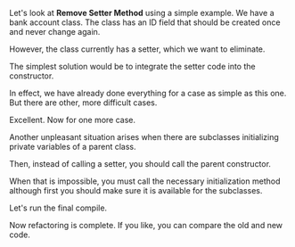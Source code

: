Let's look at <b>Remove Setter Method</b> using a simple example. We have a bank account class. The class has an ID field that should be created once and never change again.

However, the class currently has a setter, which we want to eliminate.

The simplest solution would be to integrate the setter code into the constructor.

In effect, we have already done everything for a case as simple as this one. But there are other, more difficult cases.

Excellent. Now for one more case.

Another unpleasant situation arises when there are subclasses initializing private variables of a parent class.

Then, instead of calling a setter, you should call the parent constructor.

When that is impossible, you must call the necessary initialization method although first you should make sure it is available for the subclasses.

Let's run the final compile.

Now refactoring is complete. If you like, you can compare the old and new code.